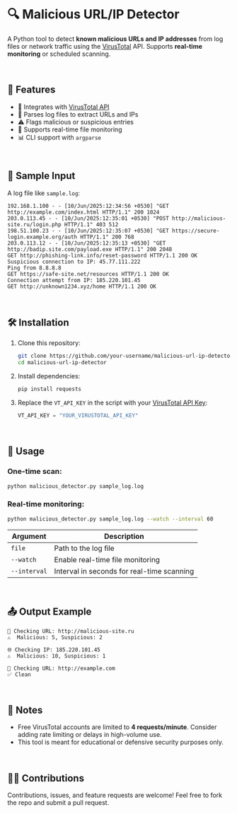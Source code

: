 # 🔍 Malicious URL/IP Detector

A Python tool to detect **known malicious URLs and IP addresses** from log files or network traffic using the [VirusTotal](https://www.virustotal.com/) API. Supports **real-time monitoring** or scheduled scanning.

<br>

## 🚀 Features

* 🔗 Integrates with [VirusTotal API](https://developers.virustotal.com/reference/overview)
* 📁 Parses log files to extract URLs and IPs
* ⚠️ Flags malicious or suspicious entries
* 📡 Supports real-time file monitoring
* 📊 CLI support with `argparse`

<br>

## 📂 Sample Input

A log file like `sample.log`:

```log
192.168.1.100 - - [10/Jun/2025:12:34:56 +0530] "GET http://example.com/index.html HTTP/1.1" 200 1024
203.0.113.45 - - [10/Jun/2025:12:35:01 +0530] "POST http://malicious-site.ru/login.php HTTP/1.1" 403 512
198.51.100.23 - - [10/Jun/2025:12:35:07 +0530] "GET https://secure-login.example.org/auth HTTP/1.1" 200 768
203.0.113.12 - - [10/Jun/2025:12:35:13 +0530] "GET http://badip.site.com/payload.exe HTTP/1.1" 200 2048
GET http://phishing-link.info/reset-password HTTP/1.1 200 OK
Suspicious connection to IP: 45.77.111.222
Ping from 8.8.8.8
GET https://safe-site.net/resources HTTP/1.1 200 OK
Connection attempt from IP: 185.220.101.45
GET http://unknown1234.xyz/home HTTP/1.1 200 OK

```

<br>

## 🛠️ Installation

1. Clone this repository:

   ```bash
   git clone https://github.com/your-username/malicious-url-ip-detector.git
   cd malicious-url-ip-detector
   ```

2. Install dependencies:

   ```bash
   pip install requests
   ```

3. Replace the `VT_API_KEY` in the script with your [VirusTotal API Key](https://www.virustotal.com/gui/my-apikey):

   ```python
   VT_API_KEY = "YOUR_VIRUSTOTAL_API_KEY"
   ```

<br>

## 🧪 Usage

### One-time scan:

```bash
python malicious_detector.py sample_log.log
```

### Real-time monitoring:

```bash
python malicious_detector.py sample_log.log --watch --interval 60
```

| Argument     | Description                                |
| ------------ | ------------------------------------------ |
| `file`       | Path to the log file                       |
| `--watch`    | Enable real-time file monitoring           |
| `--interval` | Interval in seconds for real-time scanning |

<br>

## 📤 Output Example

```
🔗 Checking URL: http://malicious-site.ru
⚠️  Malicious: 5, Suspicious: 2

🌐 Checking IP: 185.220.101.45
⚠️  Malicious: 10, Suspicious: 1

🔗 Checking URL: http://example.com
✅ Clean
```

<br>

## 🔐 Notes

* Free VirusTotal accounts are limited to **4 requests/minute**. Consider adding rate limiting or delays in high-volume use.
* This tool is meant for educational or defensive security purposes only.

<br>

## 🙋‍♂️ Contributions

Contributions, issues, and feature requests are welcome!
Feel free to fork the repo and submit a pull request.

